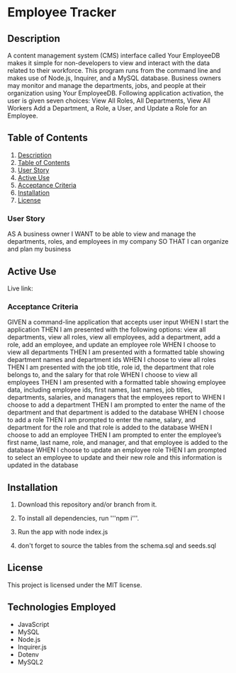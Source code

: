 # Employee Tracker

## Description

A content management system (CMS) interface called Your EmployeeDB makes it simple for non-developers to view and interact with the data related to their workforce. This program runs from the command line and makes use of Node.js, Inquirer, and a MySQL database. Business owners may monitor and manage the departments, jobs, and people at their organization using Your EmployeeDB. Following application activation, the user is given seven choices: View All Roles, All Departments, View All Workers Add a Department, a Role, a User, and Update a Role for an Employee. 

## Table of Contents
1. [Description](#description)
2. [Table of Contents](#table-of-contents)
3. [User Story](#table-of-contents)
4. [Active Use](#active-use)
4. [Acceptance Criteria](#acceptance-criteria)
5. [Installation](#installation)
6. [License](#license)



### User Story


AS A business owner
I WANT to be able to view and manage the departments, roles, and employees in my company
SO THAT I can organize and plan my business

## Active Use 

Live link:

### Acceptance Criteria 


GIVEN a command-line application that accepts user input
WHEN I start the application
THEN I am presented with the following options: view all departments, view all roles, view all employees, add a department, add a role, add an employee, and update an employee role
WHEN I choose to view all departments
THEN I am presented with a formatted table showing department names and department ids
WHEN I choose to view all roles
THEN I am presented with the job title, role id, the department that role belongs to, and the salary for that role
WHEN I choose to view all employees
THEN I am presented with a formatted table showing employee data, including employee ids, first names, last names, job titles, departments, salaries, and managers that the employees report to
WHEN I choose to add a department
THEN I am prompted to enter the name of the department and that department is added to the database
WHEN I choose to add a role
THEN I am prompted to enter the name, salary, and department for the role and that role is added to the database
WHEN I choose to add an employee
THEN I am prompted to enter the employee’s first name, last name, role, and manager, and that employee is added to the database
WHEN I choose to update an employee role
THEN I am prompted to select an employee to update and their new role and this information is updated in the database


## Installation

1. Download this repository and/or branch from it.

2. To install all dependencies, run '''npm i'''.

3. Run the app with node index.js

4. don't forget to source the tables from the schema.sql and seeds.sql




## License
This project is licensed under the MIT license.


## Technologies Employed
* JavaScript
* MySQL
* Node.js
* Inquirer.js
* Dotenv
* MySQL2



